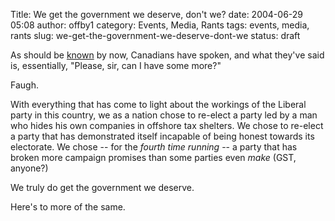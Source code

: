 Title: We get the government we deserve, don't we?
date: 2004-06-29 05:08
author: offby1
category: Events, Media, Rants
tags: events, media, rants
slug: we-get-the-government-we-deserve-dont-we
status: draft

As should be [known](http://www.cbc.ca/stories/2004/06/29/canada/elxn_wrap040629) by now, Canadians have spoken, and what they've said is, essentially, "Please, sir, can I have some more?"

Faugh.

With everything that has come to light about the workings of the Liberal party in this country, we as a nation chose to re-elect a party led by a man who hides his own companies in offshore tax shelters. We chose to re-elect a party that has demonstrated itself incapable of being honest towards its electorate. We chose -- for the _fourth time running_ -- a party that has broken more campaign promises than some parties even _make_ (GST, anyone?)

We truly do get the government we deserve.

Here's to more of the same.
